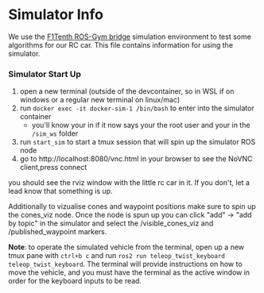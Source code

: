 # Simulator Info

We use the [F1Tenth ROS-Gym bridge](https://github.com/f1tenth/f1tenth_gym_ros) simulation environment to test some algorithms for our RC car. This file contains information for using the simulator.

### Simulator Start Up

1. open a new terminal (outside of the devcontainer, so in WSL if on windows or a regular new terminal on linux/mac)
2. run `docker exec -it docker-sim-1 /bin/bash` to enter into the simulator container
   - you'll know your in if it now says your the root user and your in the `/sim_ws` folder
3. run `start_sim` to start a tmux session that will spin up the simulator ROS node
4. go to http://localhost:8080/vnc.html in your browser to see the NoVNC client,press connect

you should see the rviz window with the little rc car in it. If you don't, let a lead know that something is up.

Additionally to vizualise cones and waypoint positions make sure to spin up the cones_viz node.
Once the node is spun up you can click "add" -> "add by topic" in the simulator and select the /visible_cones_viz and /published_waypoint markers.

**Note**: to operate the simulated vehicle from the terminal, open up a new tmux pane with `ctrl+b c` and run `ros2 run teleop_twist_keyboard teleop_twist_keyboard`. The terminal will provide instructions on how to move the vehicle, and you must have the terminal as the active window in order for the keyboard inputs to be read.
